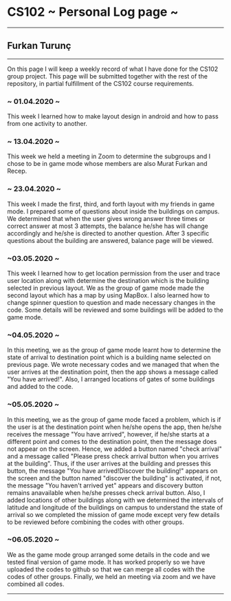 # CS102 ~ Personal Log page ~
****
## Furkan Turunç 
****

On this page I will keep a weekly record of what I have done for the CS102 group project. This page will be submitted together with the rest of the repository, in partial fulfillment of the CS102 course requirements.

### ~ 01.04.2020 ~
This week I learned how to make layout design in android and how to pass from one activity to another.

### ~ 13.04.2020 ~
This week we held a meeting in Zoom to determine the subgroups and I chose to be in game mode whose members are also Murat Furkan and Recep. 

### ~ 23.04.2020 ~
This week I made the first, third, and forth layout with my friends in game mode. I prepared some of questions about inside the buildings on campus. We determined that when the user gives wrong answer three times or correct answer at most 3 attempts, the balance he/she has will change accordingly and he/she is directed to another question. After 3 specific questions about the building are answered, balance page will be viewed.

### ~03.05.2020 ~
This week I learned how to get location permission from the user and trace user location along with determine the destination which is the building selected in previous layout. We as the group of game mode made the second layout which has a map by using MapBox. I also learned how to change spinner question to question and made necessary changes in the code. Some details will be reviewed and some buildings will be added to the game mode.

### ~04.05.2020 ~
In this meeting, we as the group of game mode learnt how to determine the state of arrival to destination point which is a building name selected on previous page. We wrote necessary codes and we managed that when the user arrives at the destination point, then the app shows a message called "You have arrived!". Also, I arranged locations of gates of some buildings and added to the code.

### ~05.05.2020 ~
In this meeting, we as the group of game mode faced a problem, which is if the user is at the destination point when he/she opens the app, then he/she receives the message "You have arrived", however, if he/she starts at a different point and comes to the destination  point, then the message does not appear on the screen. Hence, we added a button named "check arrival" and a message called "Please press check arrival button when you arrives at the building". Thus, if the user arrives at the building and presses this button, the message "You have arrived!Discover the building!" appears on the screen and the button named "discover the building" is activated, if not, the message "You haven't arrived yet" appears and discovery button remains anavailable when he/she presses check arrival button. Also, I added locations of other buildings along with we determined the intervals of latitude and longitude of the buildings on campus to understand the state of arrival so we completed the mission of game mode except very few details to be reviewed before combining the codes with other groups. 

### ~06.05.2020 ~
We as the game mode group arranged some details in the code and we tested final version of game mode. It has worked properly so we have uploaded the codes to github so that we can merge all codes with the codes of other groups. Finally, we held an meeting via zoom and we have combined all codes.

****
